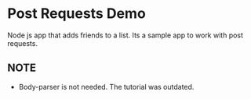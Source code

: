 # Post Requests Demo
Node js app that adds friends to a list. Its a sample app to work with post requests.

## NOTE
* Body-parser is not needed. The tutorial was outdated.
